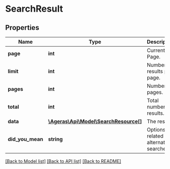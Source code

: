 # SearchResult

## Properties
Name | Type | Description | Notes
------------ | ------------- | ------------- | -------------
**page** | **int** | Current Page. | [optional] 
**limit** | **int** | Number of results per page. | [optional] 
**pages** | **int** | Number of pages. | [optional] 
**total** | **int** | Total number of results. | [optional] 
**data** | [**\Ageras\Api\Model\SearchResource[]**](SearchResource.md) | The result. | [optional] 
**did_you_mean** | **string** | Options for related or alternative searches. | [optional] 

[[Back to Model list]](../README.md#documentation-for-models) [[Back to API list]](../README.md#documentation-for-api-endpoints) [[Back to README]](../README.md)


